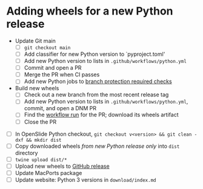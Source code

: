 # Adding wheels for a new Python release

- Update Git main
  - [ ] `git checkout main`
  - [ ] Add classifier for new Python version to `pyproject.toml'
  - [ ] Add new Python version to lists in `.github/workflows/python.yml`
  - [ ] Commit and open a PR
  - [ ] Merge the PR when CI passes
  - [ ] Add new Python jobs to [branch protection required checks](https://github.com/openslide/openslide-python/settings/branches)
- Build new wheels
  - [ ] Check out a new branch from the most recent release tag
  - [ ] Add new Python version to lists in `.github/workflows/python.yml`, commit, and open a DNM PR
  - [ ] Find the [workflow run](https://github.com/openslide/openslide-python/actions) for the PR; download its wheels artifact
  - [ ] Close the PR
- [ ] In OpenSlide Python checkout, `git checkout v<version> && git clean -dxf && mkdir dist`
- [ ] Copy downloaded wheels _from new Python release only_ into `dist` directory
- [ ] `twine upload dist/*`
- [ ] Upload new wheels to [GitHub release](https://github.com/openslide/openslide-python/releases)
- [ ] Update MacPorts package
- [ ] Update website: Python 3 versions in `download/index.md`
